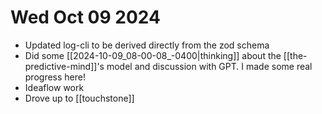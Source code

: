 # Wed Oct 09 2024
- Updated log-cli to be derived directly from the zod schema 
- Did some [[2024-10-09_08-00-08_-0400|thinking]] about the [[the-predictive-mind]]'s model and discussion with GPT. I made some real progress here!
- Ideaflow work
- Drove up to [[touchstone]] 


